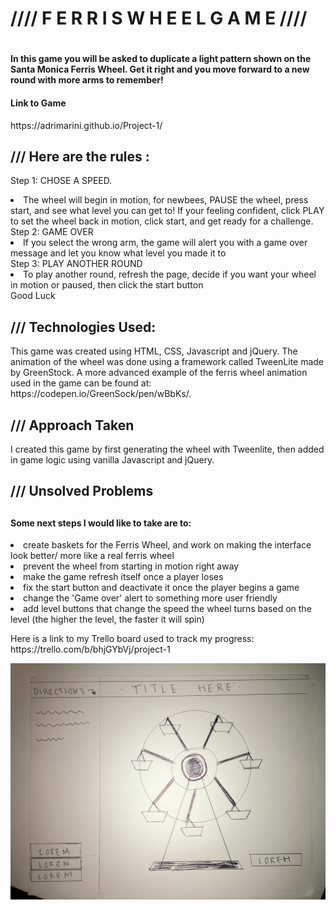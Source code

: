 
<h1>//// F E R R I S   W H E E L   G A M E ////<h1>

<h4>In this game you will be asked to duplicate a light pattern shown on the Santa
Monica Ferris Wheel. Get it right and you move forward to a new round with more arms to remember!<h4>
<h4>Link to Game</h4>
https://adrimarini.github.io/Project-1/

<h2>/// Here are the rules :</h2>
<p>  Step 1: CHOSE A SPEED.
      <li> The wheel will begin in motion, for newbees, PAUSE the wheel, press start, and see what level you can get to! If your feeling confident, click PLAY to set the wheel back in motion, click start, and get ready for a challenge.
      <br>
 Step 2: GAME OVER <br>
      <li> If you select the wrong arm, the game will alert you with a game over
      message and let you know what level you made it to
      <br>
 Step 3: PLAY ANOTHER ROUND <br>
      <li> To play another round, refresh the page, decide if you want your wheel
      in motion or paused, then click the start button
      <br>
Good Luck
</p>

<h2>/// Technologies Used: </h2>
  <p>This game was created using HTML, CSS, Javascript and jQuery. The animation of the wheel was done using a framework called TweenLite made by GreenStock. A more advanced example of the ferris wheel animation used in the game can be found at:
  https://codepen.io/GreenSock/pen/wBbKs/.</p>

  <h2>/// Approach Taken </h2>

  <p>I created this game by first generating the wheel with Tweenlite, then added in game logic using vanilla Javascript and jQuery.</p>

  <h2>/// Unsolved Problems <h2>

  <h4>Some next steps I would like to take are to:</h4>
  <p>
    <li>create baskets for the Ferris Wheel,  and work on making the interface look better/ more like a real ferris wheel
    <li>prevent the wheel from starting in motion right away
    <li>make the game refresh itself once a player loses
    <li>fix the start button and deactivate it once the player begins a game
    <li>change the 'Game over' alert to something more user friendly
    <li>add level buttons that change the speed the wheel turns based on the level (the higher the level, the faster it will spin)
</p>

<p>Here is a link to my Trello board used to track my progress: https://trello.com/b/bhjGYbVj/project-1 </p>

![wireframe](/assets/project_1_wireframe.jpg)
